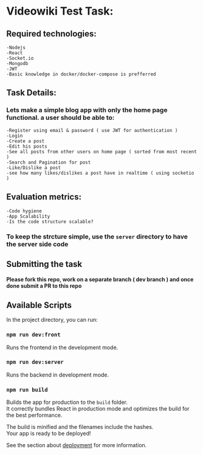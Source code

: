 # Videowiki Test Task:
## Required technologies:
    -Nodejs
    -React
    -Socket.io
    -Mongodb
    -JWT
    -Basic knowledge in docker/docker-compose is prefferred

## Task Details:
### Lets make a simple blog app with only the home page functional. a user should be able to:
    -Register using email & password ( use JWT for authentication )
    -Login
    -Create a post
    -Edit his posts
    -See all posts from other users on home page ( sorted from most recent )
    -Search and Pagination for post
    -Like/Dislike a post
    -see how many likes/dislikes a post have in realtime ( using socketio )

## Evaluation metrics:
    -Code hygiene
    -App Scalability
    -Is the code structure scalable?

### To keep the strcture simple, use the `server` directory to have the server side code

## Submitting the task

#### Please fork this repo, work on a separate branch ( dev branch ) and once done submit a PR to this repo

## Available Scripts

In the project directory, you can run:

### `npm run dev:front`

Runs the frontend in the development mode.<br />

### `npm run dev:server`

Runs the backend in development mode.<br />

### `npm run build`

Builds the app for production to the `build` folder.<br />
It correctly bundles React in production mode and optimizes the build for the best performance.

The build is minified and the filenames include the hashes.<br />
Your app is ready to be deployed!

See the section about [deployment](https://facebook.github.io/create-react-app/docs/deployment) for more information.
